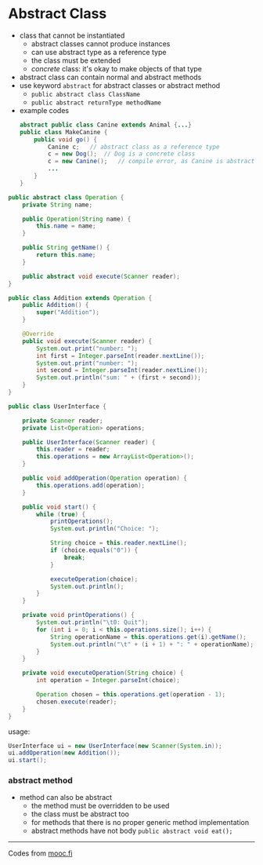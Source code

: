 # Abstract Class
* class that cannot be instantiated
    * abstract classes cannot produce instances
    * can use abstract type as a reference type
    * the class must be extended
    * *concrete* class: it's okay to make objects of that type
* abstract class can contain normal and abstract methods
* use keyword `abstract` for abstract classes or abstract method
    * `public abstract class ClassName`
    * `public abstract returnType methodName`
* example codes
    ```java
    abstract public class Canine extends Animal {...}
    public class MakeCanine {
        public void go() {
            Canine c;   // abstract class as a reference type
            c = new Dog();  // Dog is a concrete class
            c = new Canine();   // compile error, as Canine is abstract
            ...
        }
    }

```java
public abstract class Operation {
    private String name;

    public Operation(String name) {
        this.name = name;
    }

    public String getName() {
        return this.name;
    }

    public abstract void execute(Scanner reader);
}

public class Addition extends Operation {
    public Addition() {
        super("Addition");
    }

    @Override
    public void execute(Scanner reader) {
        System.out.print("number: ");
        int first = Integer.parseInt(reader.nextLine());
        System.out.print("number: ");
        int second = Integer.parseInt(reader.nextLine());
        System.out.println("sum: " + (first + second));
    }
}
```
```java
public class UserInterface {

    private Scanner reader;
    private List<Operation> operations;

    public UserInterface(Scanner reader) {
        this.reader = reader;
        this.operations = new ArrayList<Operation>();
    }

    public void addOperation(Operation operation) {
        this.operations.add(operation);
    }

    public void start() {
        while (true) {
            printOperations();
            System.out.println("Choice: ");

            String choice = this.reader.nextLine();
            if (choice.equals("0")) {
                break;
            }

            executeOperation(choice);
            System.out.println();
        }
    }

    private void printOperations() {
        System.out.println("\t0: Quit");
        for (int i = 0; i < this.operations.size(); i++) {
            String operationName = this.operations.get(i).getName();
            System.out.println("\t" + (i + 1) + ": " + operationName);
        }
    }

    private void executeOperation(String choice) {
        int operation = Integer.parseInt(choice);

        Operation chosen = this.operations.get(operation - 1);
        chosen.execute(reader);
    }
}
```
usage:
```java
UserInterface ui = new UserInterface(new Scanner(System.in));
ui.addOperation(new Addition());
ui.start();
```


### abstract method
* method can also be abstract
    * the method must be overridden to be used
    * the class must be abstract too
    * for methods that there is no proper generic method implementation
    * abstract methods have not body
        `public abstract void eat();`

-----------
Codes from [mooc.fi](https://materiaalit.github.io/2013-oo-programming/part2/week-10/)
